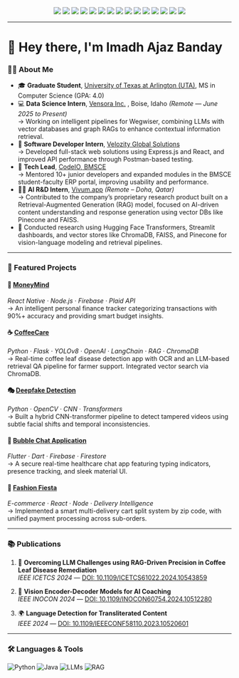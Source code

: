 <p align="center">
  <img src="https://img.shields.io/badge/Python-3776AB?style=for-the-badge&logo=python&logoColor=white"/>
  <img src="https://img.shields.io/badge/Java-007396?style=for-the-badge&logo=openjdk&logoColor=white"/>
  <img src="https://img.shields.io/badge/LLMs-111827?style=for-the-badge&logo=openai&logoColor=white"/>
  <img src="https://img.shields.io/badge/RAG-7C3AED?style=for-the-badge&logo=openai&logoColor=white"/>
  <img src="https://img.shields.io/badge/Open%20Source-181717?style=for-the-badge&logo=github&logoColor=white"/>
  <img src="https://img.shields.io/badge/HuggingFace-FCC624?style=for-the-badge&logo=huggingface&logoColor=black"/>
  <img src="https://img.shields.io/badge/ChromaDB-5A67D8?style=for-the-badge&logo=databricks&logoColor=white"/>
  <img src="https://img.shields.io/badge/FAISS-000000?style=for-the-badge&logo=meta&logoColor=white"/>
  <img src="https://img.shields.io/badge/Pinecone-00BFFF?style=for-the-badge&logo=pinecone&logoColor=white"/>
  <img src="https://img.shields.io/badge/Cloud-4285F4?style=for-the-badge&logo=cloudflare&logoColor=white"/>
  <img src="https://img.shields.io/badge/Azure-0078D4?style=for-the-badge&logo=microsoftazure&logoColor=white"/>
  <img src="https://img.shields.io/badge/Spark-FF8C00?style=for-the-badge&logo=apachespark&logoColor=white"/>
  <img src="https://img.shields.io/badge/Git-F05032?style=for-the-badge&logo=git&logoColor=white"/>
  <img src="https://img.shields.io/badge/AWS-232F3E?style=for-the-badge&logo=amazonaws&logoColor=white"/>
  <img src="https://img.shields.io/badge/Streamlit-FF4B4B?style=for-the-badge&logo=streamlit&logoColor=white"/>
</p>

---

# 👋 Hey there, I'm Imadh Ajaz Banday

### 🧑‍💻 About Me

- 🎓 **Graduate Student**, [University of Texas at Arlington (UTA)](https://www.uta.edu/), MS in Computer Science (GPA: 4.0)  
- 💻 **Data Science Intern**, [Vensora Inc.]([https://www.velozityglobal.com/](https://www.linkedin.com/company/vensora-in/posts/?feedView=all)/)  , Boise, Idaho *(Remote — June 2025 to Present)*  
  → Working on intelligent pipelines for Wegwiser, combining LLMs with vector databases and graph RAGs to enhance contextual information retrieval.  
- 💼 **Software Developer Intern**, [Velozity Global Solutions](https://www.velozityglobal.com/)  
  → Developed full-stack web solutions using Express.js and React, and improved API performance through Postman-based testing.  
- 🔧 **Tech Lead**, [CodeIO, BMSCE](https://www.linkedin.com/company/codeio-bmsce/posts/?feedView=all)  
  → Mentored 10+ junior developers and expanded modules in the BMSCE student-faculty ERP portal, improving usability and performance.  
- 👨‍🔬 **AI R&D Intern**, [Vivum.app](https://vivum.app) *(Remote – Doha, Qatar)*  
  → Contributed to the company’s proprietary research product built on a Retrieval-Augmented Generation (RAG) model, focused on AI-driven content understanding and response generation using vector DBs like Pinecone and FAISS.  
- 🤖 Conducted research using Hugging Face Transformers, Streamlit dashboards, and vector stores like ChromaDB, FAISS, and Pinecone for vision-language modeling and retrieval pipelines.

---

### 🚀 Featured Projects

#### 💸 [MoneyMind](https://github.com/imadhajaz/MoneyMind)  
*React Native · Node.js · Firebase · Plaid API*  
→ An intelligent personal finance tracker categorizing transactions with 90%+ accuracy and providing smart budget insights.

#### ☕ [CoffeeCare](https://github.com/imadhajaz/Coffee-Care)  
*Python · Flask · YOLOv8 · OpenAI · LangChain · RAG · ChromaDB*  
→ Real-time coffee leaf disease detection app with OCR and an LLM-based retrieval QA pipeline for farmer support. Integrated vector search via ChromaDB.

#### 🎭 [Deepfake Detection](https://github.com/imadhajaz/DeepFake-Detection)  
*Python · OpenCV · CNN · Transformers*  
→ Built a hybrid CNN-transformer pipeline to detect tampered videos using subtle facial shifts and temporal inconsistencies.

#### 💬 [Bubble Chat Application](https://github.com/imadhajaz/Bubble-Chat-Application)  
*Flutter · Dart · Firebase · Firestore*  
→ A secure real-time healthcare chat app featuring typing indicators, presence tracking, and sleek material UI.

#### 🛒 [Fashion Fiesta](https://github.com/imadhajaz/Fashion-Fiesta)  
*E-commerce · React · Node · Delivery Intelligence*  
→ Implemented a smart multi-delivery cart split system by zip code, with unified payment processing across sub-orders.

---

### 📚 Publications

1. 📄 **Overcoming LLM Challenges using RAG-Driven Precision in Coffee Leaf Disease Remediation**  
   *IEEE ICETCS 2024* — [DOI: 10.1109/ICETCS61022.2024.10543859](https://ieeexplore.ieee.org/document/10543859)

2. 🧠 **Vision Encoder-Decoder Models for AI Coaching**  
   *IEEE INOCON 2024* — [DOI: 10.1109/INOCON60754.2024.10512280](https://ieeexplore.ieee.org/document/10512280)

3. 🌍 **Language Detection for Transliterated Content**  
   *IEEE 2024* — [DOI: 10.1109/IEEECONF58110.2023.10520601](https://ieeexplore.ieee.org/document/10520601)

---

### 🛠️ Languages & Tools

![Python](https://img.shields.io/badge/-Python-05122A?style=flat&logo=python)
![Java](https://img.shields.io/badge/-Java-05122A?style=flat&logo=openjdk)
![LLMs](https://img.shields.io/badge/-LLMs-05122A?style=flat&logo=openai)
![RAG](https://img.shields.io/badge)
